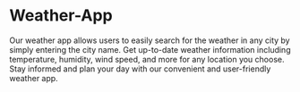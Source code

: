 # Weather-App
Our weather app allows users to easily search for the weather in any city by simply entering the city name. Get up-to-date weather information including temperature, humidity, wind speed, and more for any location you choose. Stay informed and plan your day with our convenient and user-friendly weather app.
